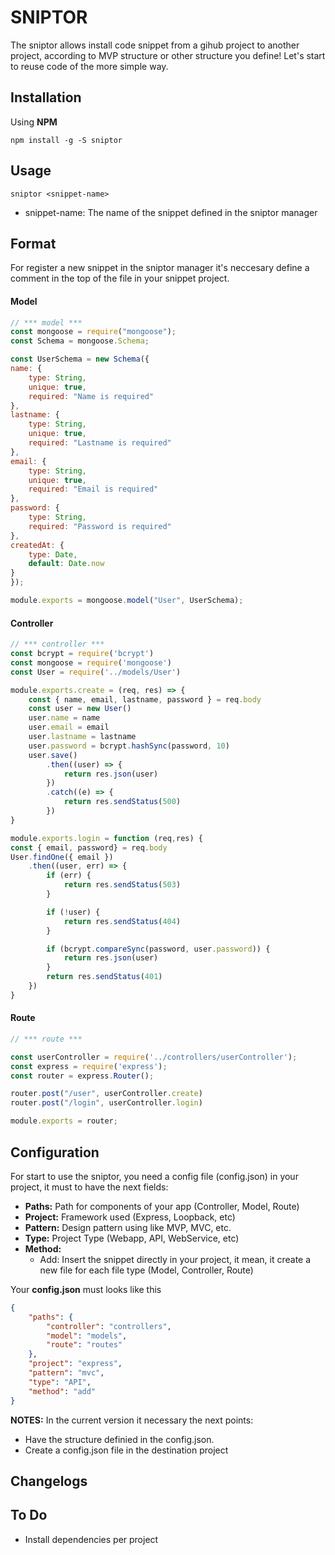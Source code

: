 # SNIPTOR

The sniptor allows install code snippet from a gihub project to another project, according to MVP structure or other structure you define! Let's start to reuse code of the more simple way.

## Installation

Using **NPM**
```
npm install -g -S sniptor 
```

## Usage

````
sniptor <snippet-name>
````
* snippet-name: The name of the snippet defined in the sniptor manager  

## Format

For register a new snippet in the sniptor manager it's neccesary define a comment in the top of the file in your snippet project.

#### Model

```javascript
// *** model ***
const mongoose = require("mongoose");
const Schema = mongoose.Schema;

const UserSchema = new Schema({
name: {
    type: String, 
    unique: true, 
    required: "Name is required"
},
lastname: {
    type: String, 
    unique: true, 
    required: "Lastname is required"
},
email: {
    type: String, 
    unique: true, 
    required: "Email is required"
},
password: { 
    type: String, 
    required: "Password is required"
},
createdAt: { 
    type: Date, 
    default: Date.now
}
});

module.exports = mongoose.model("User", UserSchema);
```

#### Controller

```javascript
// *** controller ***
const bcrypt = require('bcrypt')
const mongoose = require('mongoose')
const User = require('../models/User')

module.exports.create = (req, res) => {
    const { name, email, lastname, password } = req.body
    const user = new User()
    user.name = name
    user.email = email
    user.lastname = lastname
    user.password = bcrypt.hashSync(password, 10)
    user.save()
        .then((user) => {
            return res.json(user)
        })
        .catch((e) => {
            return res.sendStatus(500)
        })
}

module.exports.login = function (req,res) {
const { email, password} = req.body
User.findOne({ email })
    .then((user, err) => {
        if (err) {
            return res.sendStatus(503)
        }

        if (!user) {
            return res.sendStatus(404)
        }

        if (bcrypt.compareSync(password, user.password)) { 
            return res.json(user)
        }
        return res.sendStatus(401)
    })
}
```

#### Route

```javascript
// *** route ***

const userController = require('../controllers/userController');
const express = require('express');
const router = express.Router();

router.post("/user", userController.create)
router.post("/login", userController.login)

module.exports = router;
```

## Configuration

For start to use the sniptor, you need a config file (config.json) in your project, it must to have the next fields:

- **Paths:** Path for components of your app (Controller, Model, Route) 
- **Project:** Framework used (Express, Loopback, etc)
- **Pattern:** Design pattern using like MVP, MVC, etc.
- **Type:** Project Type (Webapp, API, WebService, etc)
- **Method:**
    * Add: Insert the snippet directly in your project, it mean, it create a new file for each file type  (Model, Controller, Route)


Your **config.json** must looks like this
```JSON
{
    "paths": {
        "controller": "controllers",
        "model": "models",
        "route": "routes"
    },
    "project": "express",
    "pattern": "mvc",
    "type": "API",
    "method": "add"
}
```
**NOTES:** 
In the current version it necessary the next points:

- Have the structure definied in the config.json.
- Create a config.json file in the destination project


## Changelogs

## To Do

- Install dependencies per project
